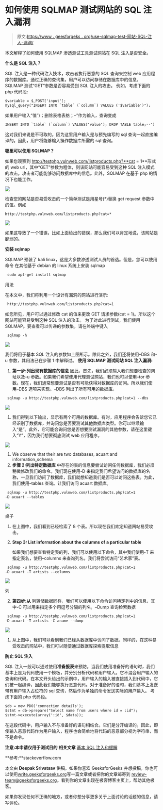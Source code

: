 # 如何使用 SQLMAP 测试网站的 SQL 注入漏洞

> 原文:[https://www . geesforgeks . org/use-sqlmap-test-网站-SQL-注入-漏洞/](https://www.geeksforgeeks.org/use-sqlmap-test-website-sql-injection-vulnerability/)

本文解释了如何使用 SQLMAP 渗透测试工具测试网站在 SQL 注入是否安全。

**什么是 SQL 注入？**

SQL 注入是一种代码注入技术，攻击者执行恶意的 SQL 查询来控制 web 应用程序的数据库。通过正确的查询集，用户可以访问存储在数据库中的信息。SQLMAP 测试“GET”参数是否容易受到 SQL 注入的攻击。
例如，考虑下面的 php 代码段:

```html
$variable = $_POST['input'];
mysql_query("INSERT INTO `table` (`column`) VALUES ('$variable')");
```

如果用户输入“值”)；删除表格表格；–”作为输入，查询变成

```html
INSERT INTO `table` (`column`) VALUES('value'); DROP TABLE table;--')
```

这对我们来说是不可取的，因为这里用户输入是与预先编写的 sql 查询一起直接编译的。因此，用户将能够输入操作数据库所需的 sql 查询。

**哪里可以使用 SQLMAP？**

如果您观察到 http://testphp.vulnweb.com/listproducts.php?**cat = 1**形式的 web url，其中“GET”参数为粗体，则该网站可能容易受到这种 SQL 注入模式的攻击，攻击者可能能够访问数据库中的信息。此外，SQLMAP 在基于 php 的情况下也能工作。

![](img/1756613dc0fe17f4aa0c1c0ac509d6c1.png)

检查您的网站是否易受攻击的一个简单测试是用星号(*)替换 get request 参数中的值。例如

```html
http://testphp.vulnweb.com/listproducts.php?cat=* 
```

![](img/761b4121ada39c52b0b1bba47bd3b0c8.png)

如果这导致了一个错误，比如上面给出的错误，那么我们可以肯定地说，该网站是脆弱的。

**安装 sqlmap**

SQLMAP 预装了 kali linux，这是大多数渗透测试人员的首选。但是，您可以使用命令
在其他基于 debian 的 linux 系统上安装 sqlmap

```html
 sudo apt-get install sqlmap 
```

用法

在本文中，我们将利用一个设计有漏洞的网站进行演示:

```html
 http://testphp.vulnweb.com/listproducts.php?cat=1 
```

如您所见，用户可以通过修改 cat 的值来更改 GET 请求参数(cat = 1)。所以这个网站可能容易受到这种 SQL 注入的攻击。
为了对此进行测试，我们使用 SQLMAP。要查看可以传递的参数集，请在终端中键入

```html
 sqlmap -h 
```

![](img/6d52fae90520a3dcc218a24dace03651.png)

我们将用于基本 SQL 注入的参数如上图所示。除此之外，我们还将使用–DBS 和-u 参数，其用法已在步骤 1 中解释过。
**使用 SQLMAP 测试网站 SQL 注入漏洞:**

1.  **第一步:列出现有数据库的信息**
    因此，首先，我们必须输入我们想要检查的网址以及-u 参数。如果我们希望使用代理测试网站，我们也可以使用–tor 参数。现在，我们通常想要测试是否有可能获得对数据库的访问。所以我们使用–DBS 选项来实现。–DBS 列出了所有可用的数据库。

```html
 sqlmap -u http://testphp.vulnweb.com/listproducts.php?cat=1 --dbs 
```

![](img/eaabf458279764cc47eeda5004c6c8e9.png)

1.  我们得到以下输出，显示有两个可用的数据库。有时，应用程序会告诉您它已经识别了数据库，并询问您是否要测试其他数据库类型。你可以继续输入“是”。此外，它可能会询问您是否想要测试漏洞的其他参数，请在这里键入“Y”，因为我们想要彻底测试 web 应用程序。

![](img/43db281a1236026530ce03046b286fca.png)

1.  We observe that their are two databases, acuart and information_schema 
2.  **步骤 2:列出特定数据库**
    中存在的表的信息要尝试访问任何数据库，我们必须稍微修改我们的命令。我们现在使用-D 来指定我们希望访问的数据库的名称，一旦我们访问了数据库，我们就想知道我们是否可以访问这些表。为此，我们使用–tables 查询。让我们访问 acuart 数据库。

```html
 sqlmap -u http://testphp.vulnweb.com/listproducts.php?cat=1 
-D acuart --tables 
```

![](img/d063677cdeb248a6cb839dae290c2145.png)

桌子

1.  在上图中，我们看到已经检索了 8 个表。所以现在我们肯定知道网站易受攻击。

2.  **Step 3: List information about the columns of a particular table** 

    如果我们想要查看特定表的列，我们可以使用以下命令，其中我们使用-T 来指定表名，使用–columns 来查询列名。我们将尝试访问“艺术家”表。

```html
 sqlmap -u http://testphp.vulnweb.com/listproducts.php?cat=1 
-D acuart -T artists --columns 
```

![](img/6af7c58b43a099a744d26970015a4f74.png)

列

2.  **第四步:从**
    列转储数据同样，我们可以使用以下命令访问特定列中的信息，其中-C 可以用来指定多个用逗号分隔的列名，–Dump 查询检索数据

```html
 sqlmap -u http://testphp.vulnweb.com/listproducts.php?cat=1
-D acuart -T artists -C aname --dump 
```

![](img/3ac9da984b53b49acc713e9272be6ca3.png)

1.  从上图中，我们可以看到我们已经从数据库中访问了数据。同样的，在这种易受攻击的网站中，我们可以随便通过数据库探索提取信息

**防止 SQL 注入**

SQL 注入一般可以通过使用**准备报表**来预防。当我们使用准备好的语句时，我们基本上是为代码使用一个模板，并分别分析代码和用户输入。它不混合用户输入的查询和代码。在本文开头给出的示例中，用户输入的输入被直接插入到代码中，它们被一起编译，因此我们能够执行恶意代码。对于准备好的语句，我们基本上发送带有用户输入占位符的 sql 查询，然后作为单独的命令发送实际的用户输入。
考虑下面的 php 代码段。

```html
$db = new PDO('connection details');
$stmt = db->prepare("Select name from users where id = :id");
$stmt->execute(array(':id', $data));
```

在这段代码中，用户输入不与准备好的语句相结合。它们是分开编译的。因此，即使输入恶意代码作为用户输入，程序也会简单地将代码的恶意部分视为字符串，而不是命令。

**注意:本申请仅用于测试目的**
**相关文章**
[基本 SQL 注入和缓解](https://www.geeksforgeeks.org/basic-sql-injection-mitigation-example/)

**参考:**stackoverflow.com

本文由 **Deepak Srivatsav** 供稿。如果你喜欢 GeeksforGeeks 并想投稿，你也可以使用[write.geeksforgeeks.org](https://write.geeksforgeeks.org)写一篇文章或者把你的文章邮寄到 review-team@geeksforgeeks.org。看到你的文章出现在极客博客主页上，帮助其他极客。

如果你发现任何不正确的地方，或者你想分享更多关于上面讨论的话题的信息，请写评论。
